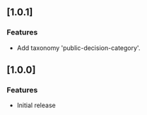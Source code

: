 ## [1.0.1]

### Features

-   Add taxonomy 'public-decision-category'.

## [1.0.0]

### Features

-   Initial release
